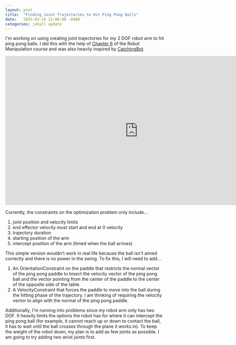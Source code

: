 ```yaml
---
layout: post
title:  "Finding Joint Trajectories to Hit Ping Pong Balls"
date:   2025-03-14 12:00:00 -0400
categories: jekyll update
---
```


<script type="text/javascript" async src="https://cdn.jsdelivr.net/npm/mathjax@3/es5/tex-mml-chtml.js"></script>
<link rel="stylesheet" href="/assets/css/styles.css">

I'm working on using creating joint trajectories for my 2 DOF robot arm to hit ping pong balls. I did this with the help of [Chapter 6][1] of the Robot Manipulation course and was also heavily inspired by [CatchingBot][2].

<iframe width="840" height="473" src="https://www.youtube.com/embed/Oaca0qH5ppw" title="YouTube video player" frameborder="0" allow="accelerometer; autoplay; clipboard-write; encrypted-media; gyroscope; picture-in-picture" allowfullscreen></iframe>

Currently, the constraints on the optimization problem only include... 

1. joint position and velocity limits
2. end effector velocity must start and end at 0 velocity
3. trajectory duration
4. starting position of the arm
5. intercept position of the arm (timed when the ball arrives)

This simple version wouldn't work in real life because the ball isn't aimed correctly and there is no power in the swing. To fix this, I will need to add...

1. An OrientationConstraint on the paddle that restricts the normal vector of the ping pong paddle to bisect the velocity vector of the ping pong ball and the vector pointing from the center of the paddle to the center of the opposite side of the table.
2. A VelocityConstraint that forces the paddle to move into the ball during the hitting phase of the trajectory. I am thinking of requiring the velocity vector to align with the normal of the ping pong paddle.

Additionally, I'm running into problems since my robot arm only has two DOF. It heavily limits the options the robot has for where it can intercept the ping pong ball (for example, it cannot reach up or down to contact the ball, it has to wait until the ball crosses through the plane it works in). To keep the weight of the robot down, my plan is to add as few joints as possible. I am going to try adding two wrist joints first.

[1]: https://manipulation.csail.mit.edu/trajectories.html
[2]: https://www.youtube.com/watch?v=TrhjG72PJNU